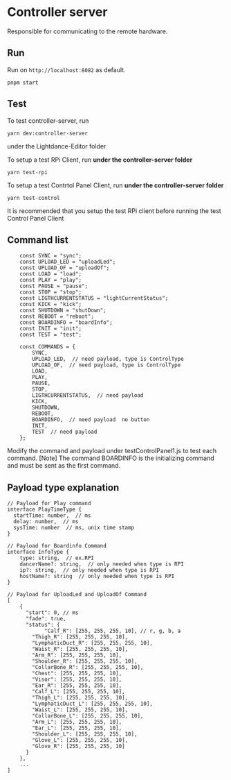 # Controller server

Responsible for communicating to the remote hardware.

## Run

Run on `http://localhost:8082` as default.

```
pnpm start
```

## Test

To test controller-server, run
```
yarn dev:controller-server
```
under the Lightdance-Editor folder

To setup a test RPi Client, run **under the controller-server folder**
```
yarn test-rpi
```

To setup a test Contrtol Panel Client, run **under the controller-server folder**
```
yarn test-control
```

It is recommended that you setup the test RPi client before running the test Control Panel Client

## Command list
```
    const SYNC = "sync";
    const UPLOAD_LED = "uploadLed";
    const UPLOAD_OF = "uploadOf";
    const LOAD = "load";
    const PLAY = "play";
    const PAUSE = "pause";
    const STOP = "stop";
    const LIGTHCURRENTSTATUS = "lightCurrentStatus";
    const KICK = "kick";
    const SHUTDOWN = "shutDown";
    const REBOOT = "reboot";
    const BOARDINFO = "boardInfo";
    const INIT = "init";
    const TEST = "test";

    const COMMANDS = {
        SYNC,
        UPLOAD_LED,  // need payload, type is ControlType
        UPLOAD_OF,  // need payload, type is ControlType
        LOAD,
        PLAY,  
        PAUSE,
        STOP,
        LIGTHCURRENTSTATUS,  // need payload
        KICK,
        SHUTDOWN,
        REBOOT,
        BOARDINFO,  // need payload  no button
        INIT,
        TEST  // need payload
    };
```

Modify the command and payload under testControlPanel1.js to test each command.
[Note] The command BOARDINFO is the initializing command and must be sent as the first command.

## Payload type explanation
```
// Payload for Play command
interface PlayTimeType {
  startTime: number,  // ms
  delay: number,  // ms
  sysTime: number  // ms, unix time stamp
}

// Payload for Boardinfo Command
interface InfoType {
	type: string,  // ex.RPI
	dancerName?: string,  // only needed when type is RPI
	ip?: string,  // only needed when type is RPI
	hostName?: string  // only needed when type is RPI
}

// Payload for UploadLed and UploadOf Command
[
	{
	  "start": 0, // ms
	  "fade": true,
	  "status": {
			"Calf_R": [255, 255, 255, 10], // r, g, b, a
	    "Thigh_R": [255, 255, 255, 10],
	    "LymphaticDuct_R": [255, 255, 255, 10],
	    "Waist_R": [255, 255, 255, 10],
	    "Arm_R": [255, 255, 255, 10],
	    "Shoulder_R": [255, 255, 255, 10],
	    "CollarBone_R": [255, 255, 255, 10],
	    "Chest": [255, 255, 255, 10],
	    "Visor": [255, 255, 255, 10],
	    "Ear_R": [255, 255, 255, 10],
	    "Calf_L": [255, 255, 255, 10],
	    "Thigh_L": [255, 255, 255, 10],
	    "LymphaticDuct_L": [255, 255, 255, 10],
	    "Waist_L": [255, 255, 255, 10],
	    "CollarBone_L": [255, 255, 255, 10],
	    "Arm_L": [255, 255, 255, 10],
	    "Ear_L": [255, 255, 255, 10],
	    "Shoulder_L": [255, 255, 255, 10],
	    "Glove_L": [255, 255, 255, 10],
	    "Glove_R": [255, 255, 255, 10]
	  }
	},
	...
]
```
